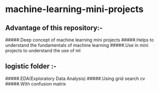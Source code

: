 # machine-learning-mini-projects
## Advantage of this repository:-
#####.Deep concept of machine learning mini projects
#####.Helps to understand the fundamentals of machine learning 
#####.Use in mini projects to understand the use of ml
## logistic folder :- 
#####.EDA(Exploratory Data Analysis)
#####.Using grid search cv
#####.With confusion matrix
